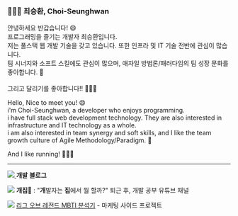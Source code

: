 ### 👨🏻‍💻 최승환, Choi-Seunghwan

안녕하세요 반갑습니다! 😄<br>
프로그래밍을 즐기는 개발자 최승환입니다.<br>
저는 풀스택 웹 개발 기술을 갖고 있습니다. 또한 인프라 및 IT 기술 전반에 관심이 많습니다.<br>
팀 시너지와 소프트 스킬에도 관심이 많으며, 애자일 방법론/패러다임의 팀 성장 문화를 좋아합니다. 🙌
<br><br>그리고 달리기를 좋아합니다!! 🏃🏻‍♂️

Hello, Nice to meet you! 😄<br>
i'm Choi-Seunghwan, a developer who enjoys programming.<br>
i have full stack web development technology. They are also interested in infrastructure and IT technology as a whole.<br>
i am also interested in team synergy and soft skills, and I like the team growth culture of Agile Methodology/Paradigm. 🙌

And I like running! 🏃🏻‍♂️

---

<a href="https://hwan-chorong.notion.site/26347e6c8d0e48dc9d5291f4e393407b"><img src="https://img.shields.io/badge/DevBlog-000000?logo=Notion&logoColor=white">&nbsp;</a>**개발** **블로그**

<a href="https://www.youtube.com/channel/UCQ_r1-C9izwMI4cs56y4u1w"><img src="https://img.shields.io/badge/Youtube-FF0000?logo=Youtube&logoColor=white"></a> **개집🐶** : "**개**발자는 **집**에서 뭘 할까?" 퇴근 후, 개발 공부 유튜브 채널

<a href="https://lolmbti.chorong.ch/"><img src="https://img.shields.io/badge/LoL--MBTI-7b6add?&logoColor=white"></a> [리그 오브 레전드 MBTI 분석기](http://lolmbti.chorong.ch/) - 마케팅 사이드 프로젝트

<!-- [DEV BLOG](https://hwan-chorong.notion.site/26347e6c8d0e48dc9d5291f4e393407b) - 개발 블로그

[Youtube](https://www.youtube.com/channel/UCQ_r1-C9izwMI4cs56y4u1w) 개집 🐶 - "개발자는 집에서 뭘 할까?" 퇴근 후 프로그래밍 공부하는 것들을 방송하는 채널입니다. -->

<!-- [![Hits](https://hits.seeyoufarm.com/api/count/incr/badge.svg?url=https%3A%2F%2Fgithub.com%2FChoi-Seunghwan&count_bg=%23EEB61B&title_bg=%23555555&icon=&icon_color=%23E7E7E7&title=hits&edge_flat=false)](https://hits.seeyoufarm.com) -->

<!-- style=for-the-badge& -->

